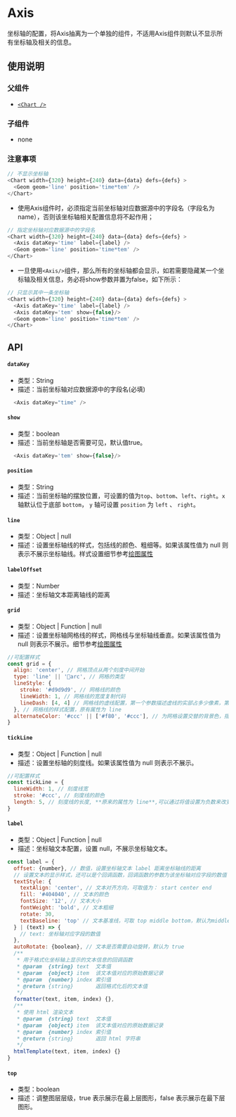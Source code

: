 
# Axis

坐标轴的配置，将Axis抽离为一个单独的组件，不适用Axis组件则默认不显示所有坐标轴及相关的信息。

## 使用说明
### 父组件
- [`<Chart />`](./chart.md)

### 子组件
- none

### 注意事项

```js
// 不显示坐标轴
<Chart width={320} height={240} data={data} defs={defs} >
  <Geom geom='line' position='time*tem' />
</Chart>
```

* 使用Axis组件时，必须指定当前坐标轴对应数据源中的字段名（字段名为name），否则该坐标轴相关配置信息将不起作用；


```js
// 指定坐标轴对应数据源中的字段名
<Chart width={320} height={240} data={data} defs={defs} >
  <Axis dataKey='time' label={label} />
  <Geom geom='line' position='time*tem' />
</Chart>
```

* 一旦使用`<Axis/>`组件，那么所有的坐标轴都会显示，如若需要隐藏某一个坐标轴及相关信息，务必将show参数并置为false，如下所示：

```js
// 只显示其中一条坐标轴
<Chart width={320} height={240} data={data} defs={defs} >
  <Axis dataKey='time' label={label} />
  <Axis dataKey='tem' show={false}/>
  <Geom geom='line' position='time*tem' />
</Chart>
```

## API

####  `dataKey`
* 类型：String
* 描述：当前坐标轴对应数据源中的字段名(必填)
```js
  <Axis dataKey="time" />
```

####  `show`
* 类型：boolean
* 描述：当前坐标轴是否需要可见，默认值true。
```js
  <Axis dataKey='tem' show={false}/>
```

####  `position`
* 类型：String
* 描述：当前坐标轴的摆放位置，可设置的值为`top`、`bottom`、`left`、`right`。`x` 轴默认位于底部 `bottom`， `y` 轴可设置 `position` 为 `left` 、 `right`。

####  `line`
* 类型：Object | null
* 描述：设置坐标轴线的样式，包括线的颜色、粗细等。如果该属性值为 null 则表示不展示坐标轴线。样式设置细节参考[绘图属性](https://antv.alipay.com/zh-cn/f2/3.x/api/canvas.html)

####  `labelOffset`
* 类型：Number
* 描述：坐标轴文本距离轴线的距离

####  `grid`
* 类型：Object | Function | null
* 描述：设置坐标轴网格线的样式，网格线与坐标轴线垂直。如果该属性值为 null 则表示不展示。细节参考[绘图属性](https://antv.alipay.com/zh-cn/f2/3.x/api/canvas.html)

```js
//可配置样式
const grid = {
  align: 'center', // 网格顶点从两个刻度中间开始
  type: 'line' || 'arc', // 网格的类型
  lineStyle: {
    stroke: '#d9d9d9', // 网格线的颜色
    lineWidth: 1, // 网格线的宽度复制代码
    lineDash: [4, 4] // 网格线的虚线配置，第一个参数描述虚线的实部占多少像素，第二个参数描述虚线的虚部占多少像素
  }, // 网格线的样式配置，原有属性为 line
  alternateColor: '#ccc' || ['#f80', '#ccc'], // 为网格设置交替的背景色，指定一个值则先渲染奇数层，两个值则交替渲染。**代替原有的 odd 和 even 属性**
}
```


####  `tickLine`
* 类型：Object | Function | null
* 描述：设置坐标轴的刻度线。如果该属性值为 null 则表示不展示。

```js
//可配置样式
const tickLine = {
  lineWidth: 1, // 刻度线宽
  stroke: '#ccc', // 刻度线的颜色
  length: 5, // 刻度线的长度, **原来的属性为 line**,可以通过将值设置为负数来改变其在轴上的方向
}
```

####  `label`
* 类型：Object | Function | null
* 描述：坐标轴文本配置，设置 null，不展示坐标轴文本。

```js
const label = {
  offset: {number}, // 数值，设置坐标轴文本 label 距离坐标轴线的距离
  // 设置文本的显示样式，还可以是个回调函数，回调函数的参数为该坐标轴对应字段的数值
  textStyle: {
    textAlign: 'center', // 文本对齐方向，可取值为： start center end
    fill: '#404040', // 文本的颜色
    fontSize: '12', // 文本大小
    fontWeight: 'bold', // 文本粗细
    rotate: 30,
    textBaseline: 'top' // 文本基准线，可取 top middle bottom，默认为middle
  } | (text) => {
    // text: 坐标轴对应字段的数值
  },
  autoRotate: {boolean}, // 文本是否需要自动旋转，默认为 true
  /**
   * 用于格式化坐标轴上显示的文本信息的回调函数
   * @param  {string} text  文本值
   * @param  {object} item  该文本值对应的原始数据记录
   * @param  {number} index 索引值
   * @return {string}       返回格式化后的文本值
   */
  formatter(text, item, index) {},
  /**
   * 使用 html 渲染文本
   * @param  {string} text  文本值
   * @param  {object} item  该文本值对应的原始数据记录
   * @param  {number} index 索引值
   * @return {string}       返回 html 字符串
   */
  htmlTemplate(text, item, index) {}
}
```

####  `top`
* 类型：boolean
* 描述：调整图层层级，true 表示展示在最上层图形，false 表示展示在最下层图形。
